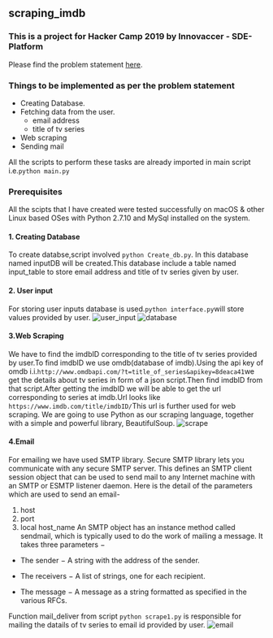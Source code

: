 ## scraping_imdb
### This is a project for Hacker Camp 2019 by Innovaccer - SDE-Platform
Please find the problem statement [here](http://innovaccer.com/media/hackercamp/SDE-Intern-Assignment.pdf).
### Things to be implemented as per the problem statement
* Creating Database.
* Fetching data from the user.
  *  email address
  * title of tv series
* Web scraping
* Sending mail
 
 All the scripts to perform these tasks are already imported in main script i.e.`python main.py`
### Prerequisites
 All the scipts that I have created were tested successfully on macOS & other Linux based OSes with Python 2.7.10 and MySql installed on the system.
#### 1. Creating Database
To create databse,script involved `python Create_db.py`. In this database named inputDB will be created.This database include a table named input_table to store email address and title of tv series given by user.
#### 2. User input
For storing user inputs database is used.`python interface.py`will store values provided by user.
![user_input](https://user-images.githubusercontent.com/25201552/47012676-65387880-d162-11e8-81f2-75c367255b90.png)
![database](https://user-images.githubusercontent.com/25201552/47012776-bc3e4d80-d162-11e8-8ef4-e5f97bfa7b2f.jpg)
#### 3.Web Scraping
We have to find the imdbID corresponding to the title of tv series provided by user.To find imdbID we use omdb(database of imdb).Using the api key of omdb i.i.`http://www.omdbapi.com/?t=title_of_series&apikey=8deaca41`we get the details about tv series in form of a json script.Then find imdbID from that script.After getting the imdbID we will be able to get the url corresponding to series at imdb.Url looks like `https://www.imdb.com/title/imdbID/`This url is further used for web scraping. We are going to use Python as our scraping language, together with a simple and powerful library, BeautifulSoup.
![scrape](https://user-images.githubusercontent.com/25201552/47013290-4c30c700-d164-11e8-92c6-fd66083dac49.jpg)
#### 4.Email
For emailing we have used SMTP library.
Secure SMTP library lets you communicate with any secure SMTP server. 
This defines an SMTP client session object that can be used to send mail to any Internet machine with an SMTP or ESMTP listener daemon.
Here is the detail of the parameters which are used to send an email-
1. host
2. port
3. local host_name
An SMTP object has an instance method called sendmail, which is typically used to do the work of mailing a message. It takes three parameters −

* The sender − A string with the address of the sender.

* The receivers − A list of strings, one for each recipient.

* The message − A message as a string formatted as specified in the various RFCs.





Function mail_deliver from script `python scrape1.py` is responsible for mailing the datails of tv series to email id provided by user.
 ![email](https://user-images.githubusercontent.com/25201552/47013530-1e984d80-d165-11e8-9d06-0874bff513c5.png)
